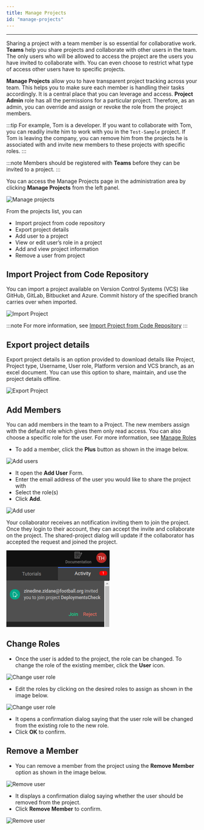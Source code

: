 ```yaml
---
title: Manage Projects
id: "manage-projects"
---
```

---

Sharing a project with a team member is so essential for collaborative work. **Teams** help you share projects and collaborate with other users in the team. The only users who will be allowed to access the project are the users you have invited to collaborate with. You can even choose to restrict what type of access other users have to specific projects.

**Manage Projects** allow you to have transparent project tracking across your team. This helps you to make sure each member is handling their tasks accordingly. It is a central place that you can leverage and access. **Project Admin** role has all the permissions for a particular project. Therefore, as an admin, you can override and assign or revoke the role from the project members.

:::tip
For example, Tom is a developer. If you want to collaborate with Tom, you can readily invite him to work with you in the `Test-Sample` project. If Tom is leaving the company, you can remove him from the projects he is associated with and invite new members to these projects with specific roles.
:::

:::note
Members should be registered with **Teams** before they can be invited to a project.
:::

You can access the Manage Projects page in the administration area by clicking **Manage Projects** from the left panel.

![Manage projects](/learn/assets/wm_restructureMP_1_f.png)

From the projects list, you can

- Import project from code repository
- Export project details
- Add user to a project  
- View or edit user’s role in a project  
- Add and view project information  
- Remove a user from project

## Import Project from Code Repository

You can import a project available on Version Control Systems (VCS) like GitHub, GitLab, Bitbucket and Azure. Commit history of the specified branch carries over when imported.

![Import Project](/learn/assets/wm_restructureMP_2_f.png)

:::note
For more information, see [Import Project from Code Repository](/learn/teams/import-vcs-project)
:::

## Export project details

Export project details is an option provided to download details like Project, Project type, Username, User role, Platform version and VCS branch, as an excel document. You can use this option to share, maintain, and use the project details offline.

![Export Project](/learn/assets/wm_restructureMP_3_f.png)

## Add Members

You can add members in the team to a Project. The new members assign with the default role which gives them only read access. You can also choose a specific role for the user. For more information, see [Manage Roles](/learn/teams/manage-roles)

- To add a member, click the **Plus** button as shown in the image below.

![Add users](/learn/assets/wm_restructureMP_4_f.png)

- It open the **Add User** Form.
- Enter the email address of the user you would like to share the project with
- Select the role(s)
- Click **Add**.  

![Add user](/learn/assets/wm_restructureMP_5_f.png)

Your collaborator receives an notification inviting them to join the project. Once they login to their account, they can accept the invite and collaborate on the project. The shared-project dialog will update if the collaborator has accepted the request and joined the project.

![Project Invite](/learn/assets/projectSharingInvite.png)

## Change Roles

- Once the user is added to the project, the role can be changed. To change the role of the existing member, click the **User** icon.

![Change user role](/learn/assets/wm_restructureMP_6_f.png)

- Edit the roles by clicking on the desired roles to assign as shown in the image below.

![Change user role](/learn/assets/wm_restructureMP_7_f.png)

- It opens a confirmation dialog saying that the user role will be changed from the existing role to the new role.
- Click **OK** to confirm.

## Remove a Member

- You can remove a member from the project using the **Remove Member** option as shown in the image below.

![Remove user](/learn/assets/wm_restructureMP_8_f.png)

- It displays a confirmation dialog saying whether the user should be removed from the project.
- Click **Remove Member** to confirm.

![Remove user](/learn/assets/wm_restructureMP_9_f.png)
